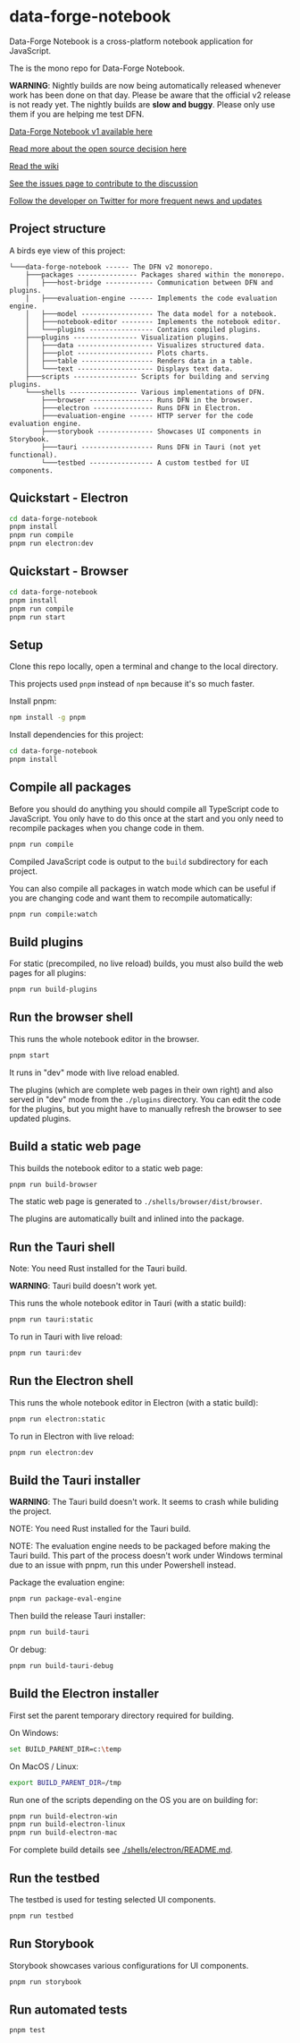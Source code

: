 # data-forge-notebook

Data-Forge Notebook is a cross-platform notebook application for JavaScript.

The is the mono repo for Data-Forge Notebook.

**WARNING**: Nightly builds are now being automatically released whenever work has been done on that day. Please be aware that the official v2 release is not ready yet. The nightly builds are **slow and buggy**. Please only use them if you are helping me test DFN.

[Data-Forge Notebook v1 available here](https://www.data-forge-notebook.com/)

[Read more about the open source decision here](https://github.com/data-forge-notebook/wiki/wiki/Future-Plans)

[Read the wiki](https://github.com/data-forge-notebook/wiki/wiki)

[See the issues page to contribute to the discussion](https://github.com/data-forge-notebook/data-forge-notebook/issues)

[Follow the developer on Twitter for more frequent news and updates](https://twitter.com/codecapers)

## Project structure

A birds eye view of this project:

```
└───data-forge-notebook ------ The DFN v2 monorepo.
    ├───packages --------------- Packages shared within the monorepo.
    │   ├───host-bridge ------------ Communication between DFN and plugins.
    │   ├───evaluation-engine ------ Implements the code evaluation engine.
    │   ├───model ------------------ The data model for a notebook.
    │   ├───notebook-editor -------- Implements the notebook editor.
    │   └───plugins ---------------- Contains compiled plugins.
    ├───plugins ---------------- Visualization plugins.
    │   ├───data ------------------- Visualizes structured data.
    │   ├───plot ------------------- Plots charts.
    │   ├───table ------------------ Renders data in a table.
    │   └───text ------------------- Displays text data.
    ├───scripts ---------------- Scripts for building and serving plugins.
    └───shells ----------------- Various implementations of DFN.
        ├───browser ---------------- Runs DFN in the browser.
        ├───electron --------------- Runs DFN in Electron.
        ├───evaluation-engine ------ HTTP server for the code evaluation engine.
        ├───storybook -------------- Showcases UI components in Storybook.
        ├───tauri ------------------ Runs DFN in Tauri (not yet functional).
        └───testbed ---------------- A custom testbed for UI components.
```
## Quickstart - Electron

```bash
cd data-forge-notebook
pnpm install
pnpm run compile
pnpm run electron:dev
```

## Quickstart - Browser

```bash
cd data-forge-notebook
pnpm install
pnpm run compile
pnpm run start
```

## Setup 

Clone this repo locally, open a terminal and change to the local directory.

This projects used `pnpm` instead of `npm` because it's so much faster.

Install pnpm:

```bash
npm install -g pnpm
```

Install dependencies for this project:

```bash
cd data-forge-notebook
pnpm install
```

## Compile all packages

Before you should do anything you should compile all TypeScript code to JavaScript. You only have to do this once at the start and you only need to recompile packages when you change code in them.

```bash
pnpm run compile
```
Compiled JavaScript code is output to the `build` subdirectory for each project.

You can also compile all packages in watch mode which can be useful if you are changing code and want them to recompile automatically:

```bash
pnpm run compile:watch
```

## Build plugins

For static (precompiled, no live reload) builds, you must also build the web pages for all plugins:

```bash
pnpm run build-plugins
```
## Run the browser shell

This runs the whole notebook editor in the browser.

```bash
pnpm start
```

It runs in "dev" mode with live reload enabled.

The plugins (which are complete web pages in their own right) and also served in "dev" mode from the `./plugins` directory. You can edit the code for the plugins, but you might have to manually refresh the browser to see updated plugins.

## Build a static web page

This builds the notebook editor to a static web page:

```bash
pnpm run build-browser
```

The static web page is generated to `./shells/browser/dist/browser`.

The plugins are automatically built and inlined into the package.

## Run the Tauri shell

Note: You need Rust installed for the Tauri build.

**WARNING**: Tauri build doesn't work yet.

This runs the whole notebook editor in Tauri (with a static build):

```bash
pnpm run tauri:static
```

To run in Tauri with live reload:

```bash
pnpm run tauri:dev
```

## Run the Electron shell

This runs the whole notebook editor in Electron (with a static build):

```bash
pnpm run electron:static
```

To run in Electron with live reload:

```bash
pnpm run electron:dev
```

## Build the Tauri installer

**WARNING**: The Tauri build doesn't work. It seems to crash while buliding the project.

NOTE: You need Rust installed for the Tauri build.

NOTE: The evaluation engine needs to be packaged before making the Tauri build. This part of the process doesn't work under Windows terminal due to an issue with pnpm, run this under Powershell instead.

Package the evaluation engine:

```bash
pnpm run package-eval-engine
```

Then build the release Tauri installer:

```bash
pnpm run build-tauri
```

Or debug:

```bash
pnpm run build-tauri-debug
```

## Build the Electron installer

First set the parent temporary directory required for building. 

On Windows:

```bash
set BUILD_PARENT_DIR=c:\temp
```

On MacOS / Linux:

```bash
export BUILD_PARENT_DIR=/tmp
```

Run one of the scripts depending on the OS you are on building for:

```bash
pnpm run build-electron-win
pnpm run build-electron-linux
pnpm run build-electron-mac
```

For complete build details see [./shells/electron/README.md](./shells/electron/README.md).

## Run the testbed

The testbed is used for testing selected UI components.

```bash
pnpm run testbed
```

## Run Storybook

Storybook showcases various configurations for UI components.

```bash
pnpm run storybook
```

## Run automated tests

```bash
pnpm test
```